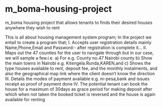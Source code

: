 # m_boma-housing-project
m_boma housing project that allows tenants to finds their desired houses anywhere they wish to rent


This is all about housing management system program;
In the project we entail to create a program that;
I.	Accepts user registration details mainly Name,Phone,Email and Password:- after registration is complete it…
II.	Maps out the 47 counties for the user to navigate through but in our case, we will sample a few.i.e.
     a)	For e.g. County no.47 Nairobi county
     b)	Show the main towns in Nairobi e.g. Kitengela.Runda,KAREN,and 
      c)	Shows the type houses available to rent, deposit fee, and the monthly instalments, and also the geographical map link where the client doesn’t know the direction
III.	Details the modes of payment available e.g. m-pesa,bank and issues receipt as proof of payment done
IV.	The potential tenant can book the house for a maximum of 30days as grace period for making deposit after which when not taken the booked ticket is reversed and the house is again available for renting  
